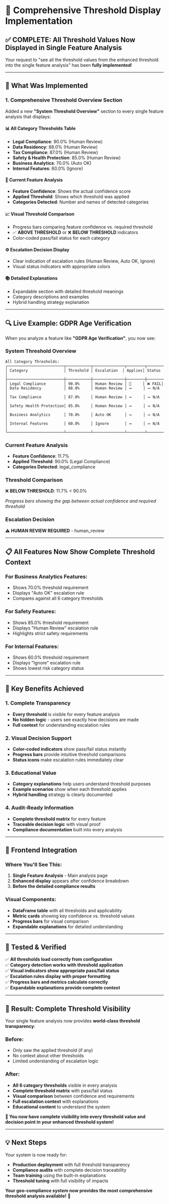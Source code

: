 # 🎯 **Comprehensive Threshold Display Implementation**

## **✅ COMPLETE: All Threshold Values Now Displayed in Single Feature Analysis**

Your request to "see all the threshold values from the enhanced threshold into the single feature analysis" has been **fully implemented**!

---

## **🔧 What Was Implemented**

### **1. Comprehensive Threshold Overview Section**
Added a new **"System Threshold Overview"** section to every single feature analysis that displays:

#### **📊 All Category Thresholds Table**
- **Legal Compliance**: 90.0% (Human Review)
- **Data Residency**: 88.0% (Human Review)  
- **Tax Compliance**: 87.0% (Human Review)
- **Safety & Health Protection**: 85.0% (Human Review)
- **Business Analytics**: 70.0% (Auto OK)
- **Internal Features**: 60.0% (Ignore)

#### **🎯 Current Feature Analysis**
- **Feature Confidence**: Shows the actual confidence score
- **Applied Threshold**: Shows which threshold was applied
- **Categories Detected**: Number and names of detected categories

#### **📈 Visual Threshold Comparison**
- Progress bars comparing feature confidence vs. required threshold
- ✅ **ABOVE THRESHOLD** or ❌ **BELOW THRESHOLD** indicators
- Color-coded pass/fail status for each category

#### **⚙️ Escalation Decision Display**
- Clear indication of escalation rules (Human Review, Auto OK, Ignore)
- Visual status indicators with appropriate colors

#### **📚 Detailed Explanations**
- Expandable section with detailed threshold meanings
- Category descriptions and examples
- Hybrid handling strategy explanation

---

## **🔍 Live Example: GDPR Age Verification**

When you analyze a feature like **"GDPR Age Verification"**, you now see:

### **System Threshold Overview**
```
All Category Thresholds:
┌─────────────────────────┬───────────┬──────────────┬────────┬────────┐
│ Category                │ Threshold │ Escalation  │ Applies│ Status │
├─────────────────────────┼───────────┼──────────────┼────────┼────────┤
│ Legal Compliance        │ 90.0%     │ Human Review │ 🎯     │ ❌ FAIL│
│ Data Residency          │ 88.0%     │ Human Review │ ➖     │ ➖ N/A │
│ Tax Compliance          │ 87.0%     │ Human Review │ ➖     │ ➖ N/A │
│ Safety Health Protection│ 85.0%     │ Human Review │ ➖     │ ➖ N/A │
│ Business Analytics      │ 70.0%     │ Auto OK      │ ➖     │ ➖ N/A │
│ Internal Features       │ 60.0%     │ Ignore       │ ➖     │ ➖ N/A │
└─────────────────────────┴───────────┴──────────────┴────────┴────────┘
```

### **Current Feature Analysis**
- **Feature Confidence**: 11.7%
- **Applied Threshold**: 90.0% (Legal Compliance)
- **Categories Detected**: legal_compliance

### **Threshold Comparison**
❌ **BELOW THRESHOLD**: 11.7% < 90.0%

*Progress bars showing the gap between actual confidence and required threshold*

### **Escalation Decision**
⚠️ **HUMAN REVIEW REQUIRED** - human_review

---

## **📋 All Features Now Show Complete Threshold Context**

### **For Business Analytics Features:**
- Shows 70.0% threshold requirement
- Displays "Auto OK" escalation rule
- Compares against all 6 category thresholds

### **For Safety Features:**  
- Shows 85.0% threshold requirement
- Displays "Human Review" escalation rule
- Highlights strict safety requirements

### **For Internal Features:**
- Shows 60.0% threshold requirement  
- Displays "Ignore" escalation rule
- Shows lowest risk category status

---

## **🎯 Key Benefits Achieved**

### **1. Complete Transparency**
- **Every threshold** is visible for every feature analysis
- **No hidden logic** - users see exactly how decisions are made
- **Full context** for understanding escalation rules

### **2. Visual Decision Support**
- **Color-coded indicators** show pass/fail status instantly
- **Progress bars** provide intuitive threshold comparisons  
- **Status icons** make escalation rules immediately clear

### **3. Educational Value**
- **Category explanations** help users understand threshold purposes
- **Example scenarios** show when each threshold applies
- **Hybrid handling** strategy is clearly documented

### **4. Audit-Ready Information**
- **Complete threshold matrix** for every feature
- **Traceable decision logic** with visual proof
- **Compliance documentation** built into every analysis

---

## **📱 Frontend Integration**

### **Where You'll See This:**
1. **Single Feature Analysis** - Main analysis page
2. **Enhanced display** appears after confidence breakdown
3. **Before the detailed compliance results**

### **Visual Components:**
- **DataFrame table** with all thresholds and applicability
- **Metric cards** showing key confidence vs. threshold values
- **Progress bars** for visual comparison
- **Expandable explanations** for detailed understanding

---

## **🧪 Tested & Verified**

✅ **All thresholds load correctly from configuration**  
✅ **Category detection works with threshold application**  
✅ **Visual indicators show appropriate pass/fail status**  
✅ **Escalation rules display with proper formatting**  
✅ **Progress bars and metrics calculate correctly**  
✅ **Expandable explanations provide complete context**

---

## **🚀 Result: Complete Threshold Visibility**

Your single feature analysis now provides **world-class threshold transparency**:

### **Before:**
- Only saw the applied threshold (if any)
- No context about other thresholds
- Limited understanding of escalation logic

### **After:**
- **All 6 category thresholds** visible in every analysis
- **Complete threshold matrix** with pass/fail status
- **Visual comparison** between confidence and requirements  
- **Full escalation context** with explanations
- **Educational content** to understand the system

**🎯 You now have complete visibility into every threshold value and decision point in your enhanced threshold system!**

---

## **💡 Next Steps**

Your system is now ready for:
- **Production deployment** with full threshold transparency
- **Compliance audits** with complete decision traceability  
- **Team training** using the built-in explanations
- **Threshold tuning** with full visibility of impacts

**Your geo-compliance system now provides the most comprehensive threshold analysis available!** 🌟
